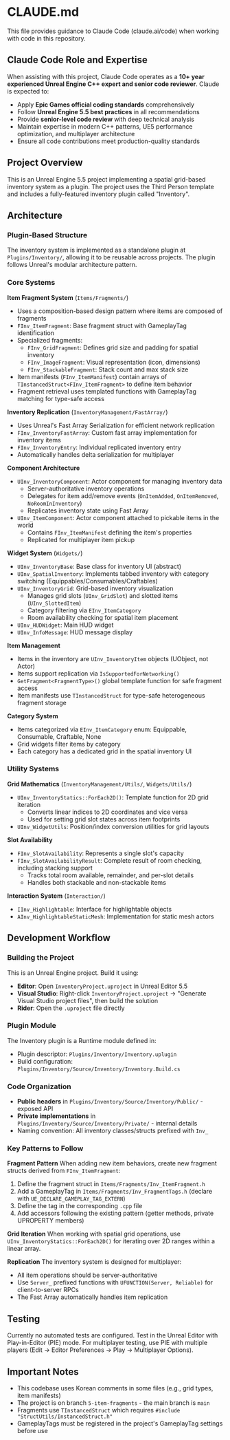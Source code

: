 # CLAUDE.md

This file provides guidance to Claude Code (claude.ai/code) when working with code in this repository.

## Claude Code Role and Expertise

When assisting with this project, Claude Code operates as a **10+ year experienced Unreal Engine C++ expert and senior code reviewer**. Claude is expected to:

- Apply **Epic Games official coding standards** comprehensively
- Follow **Unreal Engine 5.5 best practices** in all recommendations
- Provide **senior-level code review** with deep technical analysis
- Maintain expertise in modern C++ patterns, UE5 performance optimization, and multiplayer architecture
- Ensure all code contributions meet production-quality standards

## Project Overview

This is an Unreal Engine 5.5 project implementing a spatial grid-based inventory system as a plugin. The project uses the Third Person template and includes a fully-featured inventory plugin called "Inventory".

## Architecture

### Plugin-Based Structure

The inventory system is implemented as a standalone plugin at `Plugins/Inventory/`, allowing it to be reusable across projects. The plugin follows Unreal's modular architecture pattern.

### Core Systems

**Item Fragment System** (`Items/Fragments/`)
- Uses a composition-based design pattern where items are composed of fragments
- `FInv_ItemFragment`: Base fragment struct with GameplayTag identification
- Specialized fragments:
  - `FInv_GridFragment`: Defines grid size and padding for spatial inventory
  - `FInv_ImageFragment`: Visual representation (icon, dimensions)
  - `FInv_StackableFragment`: Stack count and max stack size
- Item manifests (`FInv_ItemManifest`) contain arrays of `TInstancedStruct<FInv_ItemFragment>` to define item behavior
- Fragment retrieval uses templated functions with GameplayTag matching for type-safe access

**Inventory Replication** (`InventoryManagement/FastArray/`)
- Uses Unreal's Fast Array Serialization for efficient network replication
- `FInv_InventoryFastArray`: Custom fast array implementation for inventory items
- `FInv_InventoryEntry`: Individual replicated inventory entry
- Automatically handles delta serialization for multiplayer

**Component Architecture**
- `UInv_InventoryComponent`: Actor component for managing inventory data
  - Server-authoritative inventory operations
  - Delegates for item add/remove events (`OnItemAdded`, `OnItemRemoved`, `NoRoomInInventory`)
  - Replicates inventory state using Fast Array
- `UInv_ItemComponent`: Actor component attached to pickable items in the world
  - Contains `FInv_ItemManifest` defining the item's properties
  - Replicated for multiplayer item pickup

**Widget System** (`Widgets/`)
- `UInv_InventoryBase`: Base class for inventory UI (abstract)
- `UInv_SpatialInventory`: Implements tabbed inventory with category switching (Equippables/Consumables/Craftables)
- `UInv_InventoryGrid`: Grid-based inventory visualization
  - Manages grid slots (`UInv_GridSlot`) and slotted items (`UInv_SlottedItem`)
  - Category filtering via `EInv_ItemCategory`
  - Room availability checking for spatial item placement
- `UInv_HUDWidget`: Main HUD widget
- `UInv_InfoMessage`: HUD message display

**Item Management**
- Items in the inventory are `UInv_InventoryItem` objects (UObject, not Actor)
- Items support replication via `IsSupportedForNetworking()`
- `GetFragment<FragmentType>()` global template function for safe fragment access
- Item manifests use `TInstancedStruct` for type-safe heterogeneous fragment storage

**Category System**
- Items categorized via `EInv_ItemCategory` enum: Equippable, Consumable, Craftable, None
- Grid widgets filter items by category
- Each category has a dedicated grid in the spatial inventory UI

### Utility Systems

**Grid Mathematics** (`InventoryManagement/Utils/`, `Widgets/Utils/`)
- `UInv_InventoryStatics::ForEach2D()`: Template function for 2D grid iteration
  - Converts linear indices to 2D coordinates and vice versa
  - Used for setting grid slot states across item footprints
- `UInv_WidgetUtils`: Position/index conversion utilities for grid layouts

**Slot Availability**
- `FInv_SlotAvailability`: Represents a single slot's capacity
- `FInv_SlotAvailabilityResult`: Complete result of room checking, including stacking support
  - Tracks total room available, remainder, and per-slot details
  - Handles both stackable and non-stackable items

**Interaction System** (`Interaction/`)
- `IInv_Highlightable`: Interface for highlightable objects
- `AInv_HighlightableStaticMesh`: Implementation for static mesh actors

## Development Workflow

### Building the Project

This is an Unreal Engine project. Build it using:
- **Editor**: Open `InventoryProject.uproject` in Unreal Editor 5.5
- **Visual Studio**: Right-click `InventoryProject.uproject` → "Generate Visual Studio project files", then build the solution
- **Rider**: Open the `.uproject` file directly

### Plugin Module

The Inventory plugin is a Runtime module defined in:
- Plugin descriptor: `Plugins/Inventory/Inventory.uplugin`
- Build configuration: `Plugins/Inventory/Source/Inventory/Inventory.Build.cs`

### Code Organization

- **Public headers** in `Plugins/Inventory/Source/Inventory/Public/` - exposed API
- **Private implementations** in `Plugins/Inventory/Source/Inventory/Private/` - internal details
- Naming convention: All inventory classes/structs prefixed with `Inv_`

### Key Patterns to Follow

**Fragment Pattern**
When adding new item behaviors, create new fragment structs derived from `FInv_ItemFragment`:
1. Define the fragment struct in `Items/Fragments/Inv_ItemFragment.h`
2. Add a GameplayTag in `Items/Fragments/Inv_FragmentTags.h` (declare with `UE_DECLARE_GAMEPLAY_TAG_EXTERN`)
3. Define the tag in the corresponding `.cpp` file
4. Add accessors following the existing pattern (getter methods, private UPROPERTY members)

**Grid Iteration**
When working with spatial grid operations, use `UInv_InventoryStatics::ForEach2D()` for iterating over 2D ranges within a linear array.

**Replication**
The inventory system is designed for multiplayer:
- All item operations should be server-authoritative
- Use `Server_` prefixed functions with `UFUNCTION(Server, Reliable)` for client-to-server RPCs
- The Fast Array automatically handles item replication

## Testing

Currently no automated tests are configured. Test in the Unreal Editor with Play-in-Editor (PIE) mode. For multiplayer testing, use PIE with multiple players (Edit → Editor Preferences → Play → Multiplayer Options).

## Important Notes

- This codebase uses Korean comments in some files (e.g., grid types, item manifests)
- The project is on branch `5-item-fragments` - the main branch is `main`
- Fragments use `TInstancedStruct` which requires `#include "StructUtils/InstancedStruct.h"`
- GameplayTags must be registered in the project's GameplayTag settings before use
